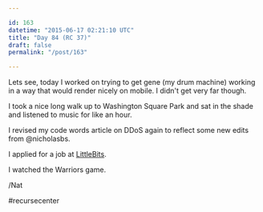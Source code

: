 ```yaml
---

id: 163
datetime: "2015-06-17 02:21:10 UTC"
title: "Day 84 (RC 37)"
draft: false
permalink: "/post/163"

---
```


Lets see, today I worked on trying to get gene (my drum machine) working in a way that would render nicely on mobile. I didn't get very far though.

I took a nice long walk up to Washington Square Park and sat in the shade and listened to music for like an hour.

I revised my code words article on DDoS again to reflect some new edits from @nicholasbs.

I applied for a job at [LittleBits](http://littlebits.cc/careers).

I watched the Warriors game.

/Nat

#recursecenter

